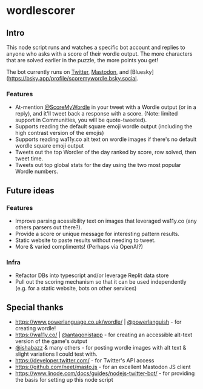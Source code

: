 # wordlescorer

## Intro
This node script runs and watches a specific bot account and replies to anyone who asks with a score of their wordle output. The more characters that are solved earlier in the puzzle, the more points you get!

The bot currently runs on [Twitter](https://twitter.com/ScoreMyWordle), [Mastodon](https://botsin.space/@scoremywordle), and [Bluesky](https://bsky.app/profile/scoremywordle.bsky.social. 

### Features
* At-mention [@ScoreMyWordle](https://twitter.com/ScoreMyWordle) in your tweet with a Wordle output (or in a reply), and it'll tweet back a response with a score. (Note: limited support in Communities, you will be quote-tweeted).
* Supports reading the default square emoji wordle output (including the high contrast version of the emojis)
* Supports reading wa11y.co alt text on wordle images if there's no default wordle square emoji output
* Tweets out the top Wordler of the day ranked by score, row solved, then tweet time.
* Tweets out top global stats for the day using the two most popular Wordle numbers.

## Future ideas

### Features
* Improve parsing acessibility text on images that leveraged wa11y.co (any others parsers out there?).
* Provide a score or unique message for interesting pattern results.
* Static website to paste results without needing to tweet.
* More & varied compliments! (Perhaps via OpenAI?)

### Infra
* Refactor DBs into typescript and/or leverage Replit data store
* Pull out the scoring mechanism so that it can be used independently (e.g. for a static website, bots on other services)


## Special thanks
* https://www.powerlanguage.co.uk/wordle/ | [@powerlanguish](https://twitter.com/powerlanguish) - for creating wordle!
* https://wa11y.co/ | [@antagonistapp](https://twitter.com/antagonistapp) - for creating an accessible alt-text version of the game's output
* [@ishabazz](https://twitter.com/ishabazz) & many others - for posting wordle images with alt text & slight variations I could test with.
* https://developer.twitter.com/ - for Twitter's API access
* https://github.com/neet/masto.js - for an excellent Mastodon JS client
* https://www.linode.com/docs/guides/nodejs-twitter-bot/ - for providing the basis for setting up this node script

